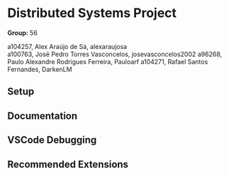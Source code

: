 # Distributed Systems Project

**Group:** 56

a104257, Alex Araújo de Sá, alexaraujosa  
a100763, José Pedro Torres Vasconcelos, josevasconcelos2002
a96268, Paulo Alexandre Rodrigues Ferreira, Pauloarf
a104271, Rafael Santos Fernandes, DarkenLM

## Setup

## Documentation

## VSCode Debugging

## Recommended Extensions
